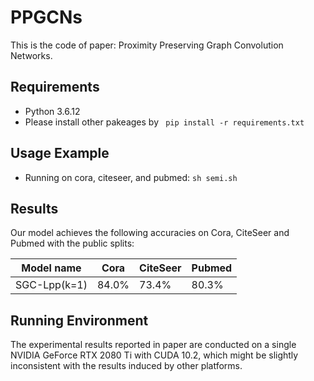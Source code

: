 # PPGCNs
This is the code of paper: Proximity Preserving Graph Convolution Networks.


## Requirements
* Python 3.6.12
* Please install other pakeages by 
``` pip install -r requirements.txt```

## Usage Example
* Running on cora, citeseer, and pubmed:
```sh semi.sh ```


## Results

Our model achieves the following accuracies on Cora, CiteSeer and Pubmed with the public splits:

| Model name   |   Cora    |  CiteSeer |  Pubmed   |
| ------------ | --------- | --------- | --------- |
| SGC-Lpp(k=1) |   84.0%   |    73.4%  |   80.3%   |

## Running Environment 

The experimental results reported in paper are conducted on a single NVIDIA GeForce RTX 2080 Ti with CUDA 10.2, which might be slightly inconsistent with the results induced by other platforms.
